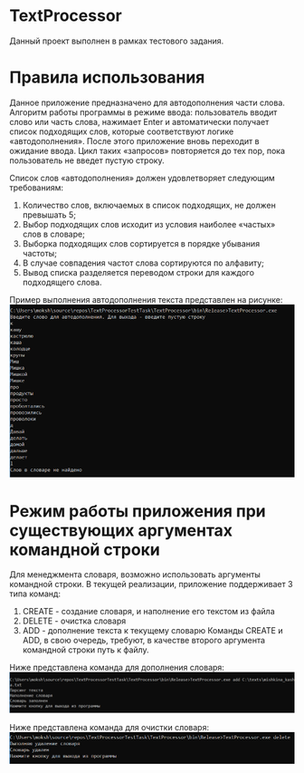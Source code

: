 # TextProcessor
Данный проект выполнен в рамках тестового задания.

# Правила использования
Данное приложение предназначено для автодополнения части слова.
Алгоритм работы программы в режиме ввода: пользователь вводит слово или часть слова, 
нажимает Enter и автоматически получает список подходящих слов, которые соответствуют
логике «автодополнения». После этого приложение вновь переходит в ожидание ввода. Цикл
таких «запросов» повторяется до тех пор, пока пользователь не введет пустую строку.

Список слов «автодополнения» должен удовлетворяет следующим требованиям:
1. Количество слов, включаемых в список подходящих, не должен превышать 5;
2. Выбор подходящих слов исходит из условия наиболее «частых» слов в словаре;
3. Выборка подходящих слов сортируется в порядке убывания частоты;
4. В случае совпадения частот слова сортируются по алфавиту;
5. Вывод списка разделяется переводом строки для каждого подходящего слова.

Пример выполнения автодополнения текста представлен на рисунке:
![Image alt](https://github.com/alexmokshin/TextProcessorTestTask/raw/master/TextProcessor/Images/auto_complete_words.PNG)

# Режим работы приложения при существующих аргументах командной строки
Для менеджмента словаря, возможно использовать аргументы командной строки. В текущей реализации, приложение поддерживает
3 типа команд:
1. CREATE - создание словаря, и наполнение его текстом из файла
2. DELETE - очистка словаря
3. ADD - дополнение текста к текущему словарю
Команды CREATE и ADD, в свою очередь, требуют, в качестве второго аргумента командной строки путь к файлу.

Ниже представлена команда для дополнения словаря:
![Image alt](https://github.com/alexmokshin/TextProcessorTestTask/raw/master/TextProcessor/Images/fill_database.PNG)

Ниже представлена команда для очистки словаря:
![Image alt](https://github.com/alexmokshin/TextProcessorTestTask/raw/master/TextProcessor/Images/clean_database.PNG)

